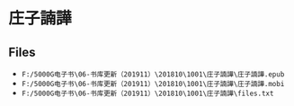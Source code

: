 # 庄子諵譁

## Files

- `F:/5000G电子书\06-书库更新（201911）\201810\1001\庄子諵譁\庄子諵譁.epub`
- `F:/5000G电子书\06-书库更新（201911）\201810\1001\庄子諵譁\庄子諵譁.mobi`
- `F:/5000G电子书\06-书库更新（201911）\201810\1001\庄子諵譁\files.txt`
